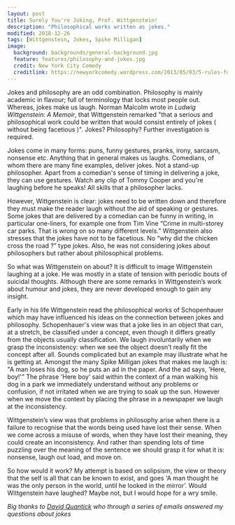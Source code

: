 ```yaml
---
layout: post
title: Surely You're Joking, Prof. Wittgenstein!
description: "Philosophical works written as jokes."
modified: 2018-12-26
tags: [Wittgenstein, Jokes, Spike Milligan]
image:
  background: backgrounds/general-background.jpg
  feature: features/philosophy-and-jokes.jpg
  credit: New York City Comedy
  creditlink: https://newyorkcomedy.wordpress.com/2013/05/03/5-rules-for-the-new-stand-up-comic/
---
```


Jokes and philosophy are an odd combination. Philosophy is mainly academic in flavour; full of terminology that locks most people out. Whereas, jokes make us laugh. Norman Malcolm wrote in <i>Ludwig Wittgenstein: A Memoir</i>, that Wittgenstein remarked "that a serious and philosophical work could be written that would consist entirely of jokes  ( without being facetious )". Jokes? Philosophy? Further investigation is required.

Jokes come in many forms: puns, funny gestures, pranks, irony, sarcasm, nonsense etc. Anything that in general makes us laughs. Comedians, of whom there are many fine examples, deliver jokes. Not a stand-up philosopher. Apart from a comedian's sense of timing in delivering a joke, they can use gestures. Watch any clip of Tommy Cooper and you're laughing before he speaks! All skills that a philosopher lacks.

However, Wittgenstein is clear: jokes need to be written down and therefore they must make the reader laugh without the aid of speaking or gestures. Some jokes that are delivered by a comedian can be funny in writing, in particular one-liners, for example one from Tim Vine “Crime in multi-storey car parks. That is wrong on so many different levels.” Wittgenstein also stresses that the jokes have not to be facetious. No “why did the chicken cross the road ?” type jokes. Also, he was not considering jokes about philosophers but rather about philosophical problems.

So what was Wittgenstein on about? It is difficult to image Wittgenstein laughing at a joke. He was mostly in a state of tension with periodic bouts of suicidal thoughts. Although there are some remarks in Wittgenstein’s work about humour and jokes, they are never developed enough to gain any insight.

Early in his life Wittgenstein read the philosophical works of Schopenhauer which may have influenced his ideas on the connection between jokes and philosophy. Schopenhauer's view was that a joke lies in an object that can, at a stretch, be classified under a concept, even though it differs greatly from the objects usually classification. We laugh involuntarily when we grasp the inconsistency: when we see the object doesn’t really fit the concept after all. Sounds complicated but an example may illustrate what he is getting at. Amongst the many Spike Milligan jokes that makes me laugh is: "A man loses his dog, so he puts an ad in the paper. And the ad says, 'Here, boy!'” The phrase 'Here boy’ said within the context of a man walking his dog in a park we immediately understand without any problems or confusion, if not irritated when we are trying to soak up the sun. However when we move the context by placing the phrase in a newspaper we laugh at the inconsistency.

Wittgenstein’s view was that problems in philosophy arise when there is a failure to recognise that the words being used have lost their sense. When we come across a misuse of words, when they have lost their meaning, they could create an inconsistency. And rather than spending lots of time puzzling over the meaning of the sentence we should grasp it for what it is: nonsense, laugh out load, and move on.

So how would it work? My attempt is based on solipsism, the view or theory that the self is all that can be known to exist, and goes 'A man thought he was the only person in the world, until he looked in the mirror’. Would Wittgenstein have laughed? Maybe not, but I would hope for a wry smile.

<i>Big thanks to [David Quantick](https://en.wikipedia.org/wiki/David_Quantick) who through a series of emails answered my questions about jokes</i>  
